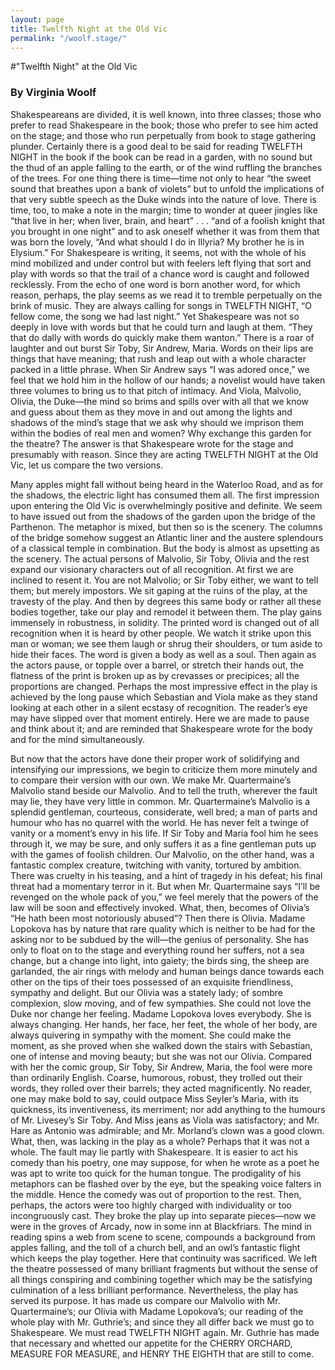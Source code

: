 ```yaml
---
layout: page
title: Twelfth Night at the Old Vic
permalink: "/woolf.stage/"
---
```

#"Twelfth Night" at the Old Vic
### By Virginia Woolf

Shakespeareans are divided, it is well known, into three classes; those who prefer to read Shakespeare in the book; those who prefer to see him acted on the stage; and those who run perpetually from book to stage gathering plunder. Certainly there is a good deal to be said for reading TWELFTH NIGHT in the book if the book can be read in a garden, with no sound but the thud of an apple falling to the earth, or of the wind ruffling the branches of the trees. For one thing there is time—time not only to hear “the sweet sound that breathes upon a bank of violets” but to unfold the implications of that very subtle speech as the Duke winds into the nature of love. There is time, too, to make a note in the margin; time to wonder at queer jingles like “that live in her; when liver, brain, and heart” . . . “and of a foolish knight that you brought in one night” and to ask oneself whether it was from them that was born the lovely, “And what should I do in Illyria? My brother he is in Elysium.” For Shakespeare is writing, it seems, not with the whole of his mind mobilized and under control but with feelers left flying that sort and play with words so that the trail of a chance word is caught and followed recklessly. From the echo of one word is born another word, for which reason, perhaps, the play seems as we read it to tremble perpetually on the brink of music. They are always calling for songs in TWELFTH NIGHT, “O fellow come, the song we had last night.” Yet Shakespeare was not so deeply in love with words but that he could turn and laugh at them. “They that do dally with words do quickly make them wanton.” There is a roar of laughter and out burst Sir Toby, Sir Andrew, Maria. Words on their lips are things that have meaning; that rush and leap out with a whole character packed in a little phrase. When Sir Andrew says “I was adored once,” we feel that we hold him in the hollow of our hands; a novelist would have taken three volumes to bring us to that pitch of intimacy. And Viola, Malvolio, Olivia, the Duke—the mind so brims and spills over with all that we know and guess about them as they move in and out among the lights and shadows of the mind’s stage that we ask why should we imprison them within the bodies of real men and women? Why exchange this garden for the theatre? The answer is that Shakespeare wrote for the stage and presumably with reason. Since they are acting TWELFTH NIGHT at the Old Vic, let us compare the two versions.

Many apples might fall without being heard in the Waterloo Road, and as for the shadows, the electric light has consumed them all. The first impression upon entering the Old Vic is overwhelmingly positive and definite. We seem to have issued out from the shadows of the garden upon the bridge of the Parthenon. The metaphor is mixed, but then so is the scenery. The columns of the bridge somehow suggest an Atlantic liner and the austere splendours of a classical temple in combination. But the body is almost as upsetting as the scenery. The actual persons of Malvolio, Sir Toby, Olivia and the rest expand our visionary characters out of all recognition. At first we are inclined to resent it. You are not Malvolio; or Sir Toby either, we want to tell them; but merely impostors. We sit gaping at the ruins of the play, at the travesty of the play. And then by degrees this same body or rather all these bodies together, take our play and remodel it between them. The play gains immensely in robustness, in solidity. The printed word is changed out of all recognition when it is heard by other people. We watch it strike upon this man or woman; we see them laugh or shrug their shoulders, or tum aside to hide their faces. The word is given a body as well as a soul. Then again as the actors pause, or topple over a barrel, or stretch their hands out, the flatness of the print is broken up as by crevasses or precipices; all the proportions are changed. Perhaps the most impressive effect in the play is achieved by the long pause which Sebastian and Viola make as they stand looking at each other in a silent ecstasy of recognition. The reader’s eye may have slipped over that moment entirely. Here we are made to pause and think about it; and are reminded that Shakespeare wrote for the body and for the mind simultaneously.

But now that the actors have done their proper work of solidifying and intensifying our impressions, we begin to criticize them more minutely and to compare their version with our own. We make Mr. Quartermaine’s Malvolio stand beside our Malvolio. And to tell the truth, wherever the fault may lie, they have very little in common. Mr. Quartermaine’s Malvolio is a splendid gentleman, courteous, considerate, well bred; a man of parts and humour who has no quarrel with the world. He has never felt a twinge of vanity or a moment’s envy in his life. If Sir Toby and Maria fool him he sees through it, we may be sure, and only suffers it as a fine gentleman puts up with the games of foolish children. Our Malvolio, on the other hand, was a fantastic complex creature, twitching with vanity, tortured by ambition. There was cruelty in his teasing, and a hint of tragedy in his defeat; his final threat had a momentary terror in it. But when Mr. Quartermaine says “I’ll be revenged on the whole pack of you,” we feel merely that the powers of the law will be soon and effectively invoked. What, then, becomes of Olivia’s “He hath been most notoriously abused”? Then there is Olivia. Madame Lopokova has by nature that rare quality which is neither to be had for the asking nor to be subdued by the will—the genius of personality. She has only to float on to the stage and everything round her suffers, not a sea change, but a change into light, into gaiety; the birds sing, the sheep are garlanded, the air rings with melody and human beings dance towards each other on the tips of their toes possessed of an exquisite friendliness, sympathy and delight. But our Olivia was a stately lady; of sombre complexion, slow moving, and of few sympathies. She could not love the Duke nor change her feeling. Madame Lopokova loves everybody. She is always changing. Her hands, her face, her feet, the whole of her body, are always quivering in sympathy with the moment. She could make the moment, as she proved when she walked down the stairs with Sebastian, one of intense and moving beauty; but she was not our Olivia. Compared with her the comic group, Sir Toby, Sir Andrew, Maria, the fool were more than ordinarily English. Coarse, humorous, robust, they trolled out their words, they rolled over their barrels; they acted magnificently. No reader, one may make bold to say, could outpace Miss Seyler’s Maria, with its quickness, its inventiveness, its merriment; nor add anything to the humours of Mr. Livesey’s Sir Toby. And Miss jeans as Viola was satisfactory; and Mr. Hare as Antonio was admirable; and Mr. Morland’s clown was a good clown. What, then, was lacking in the play as a whole? Perhaps that it was not a whole. The fault may lie partly with Shakespeare. It is easier to act his comedy than his poetry, one may suppose, for when he wrote as a poet he was apt to write too quick for the human tongue. The prodigality of his metaphors can be flashed over by the eye, but the speaking voice falters in the middle. Hence the comedy was out of proportion to the rest. Then, perhaps, the actors were too highly charged with individuality or too incongruously cast. They broke the play up into separate pieces—now we were in the groves of Arcady, now in some inn at Blackfriars. The mind in reading spins a web from scene to scene, compounds a background from apples falling, and the toll of a church bell, and an owl’s fantastic flight which keeps the play together. Here that continuity was sacrificed. We left the theatre possessed of many brilliant fragments but without the sense of all things conspiring and combining together which may be the satisfying culmination of a less brilliant performance. Nevertheless, the play has served its purpose. It has made us compare our Malvolio with Mr. Quartermaine’s; our Olivia with Madame Lopokova’s; our reading of the whole play with Mr. Guthrie’s; and since they all differ back we must go to Shakespeare. We must read TWELFTH NIGHT again. Mr. Guthrie has made that necessary and whetted our appetite for the CHERRY ORCHARD, MEASURE FOR MEASURE, and HENRY THE EIGHTH that are still to come.
